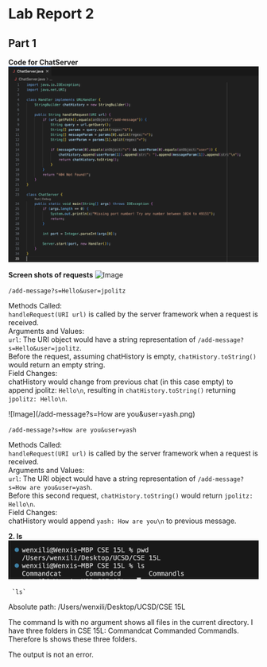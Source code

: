 # Lab Report 2
## Part 1
  __Code for ChatServer__
  ![Image](ChatServerCode.png)  
     
  __Screen shots of requests__
  ![Image](/add-message?s=Hello&user=jpolitz.png)  
     
  `/add-message?s=Hello&user=jpolitz`
     
  Methods Called:  
  `handleRequest(URI url)` is called by the server framework when a request is received.  
  Arguments and Values:  
  `url`: The URI object would have a string representation of `/add-message?s=Hello&user=jpolitz`.  
  Before the request, assuming chatHistory is empty, `chatHistory.toString()` would return an empty string.  
  Field Changes:  
  chatHistory would change from previous chat (in this case empty) to append jpolitz: `Hello\n`, resulting in `chatHistory.toString()` returning `jpolitz: Hello\n`.  
  
  ![Image](/add-message?s=How are you&user=yash.png)  
  
  `/add-message?s=How are you&user=yash`  

  Methods Called:  
  `handleRequest(URI url)` is called by the server framework when a request is received.  
  Arguments and Values:  
  `url`: The URI object would have a string representation of `/add-message?s=How are you&user=yash`.  
  Before this second request, `chatHistory.toString()` would return `jpolitz: Hello\n`.  
  Field Changes:  
  chatHistory would append `yash: How are you\n` to previous message.

  

  __2. ls__  
    ![Image](lsnoarg.png)  
      
     `ls`  
     
  Absolute path: /Users/wenxili/Desktop/UCSD/CSE 15L  
     
  The command ls with no argument shows all files in the current directory. I have three folders in CSE 15L: Commandcat Commanded Commandls. Therefore ls shows these three folders.  
     
  The output is not an error.  
